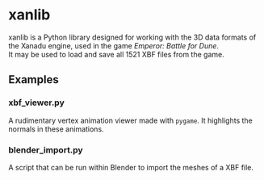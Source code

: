 # xanlib
xanlib is a Python library designed for working with the 3D data formats of the Xanadu engine, used in the game *Emperor: Battle for Dune*.  
It may be used to load and save all 1521 XBF files from the game.

## Examples

### xbf_viewer.py
A rudimentary vertex animation viewer made with `pygame`. It highlights the normals in these animations.

### blender_import.py
A script that can be run within Blender to import the meshes of a XBF file.
